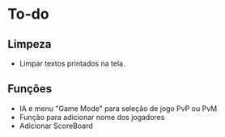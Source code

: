 # To-do

## Limpeza
 - Limpar textos printados na tela.

## Funções
 - IA e menu "Game Mode" para seleção de jogo PvP ou PvM
 - Função para adicionar nome dos jogadores
 - Adicionar ScoreBoard